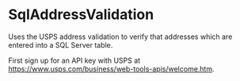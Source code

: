 # SqlAddressValidation
Uses the USPS address validation to verify that addresses which are entered into a SQL Server table.

First sign up for an API key with USPS at https://www.usps.com/business/web-tools-apis/welcome.htm.

